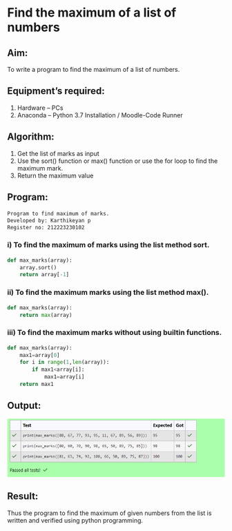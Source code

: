 # Find the maximum of a list of numbers
## Aim:
To write a program to find the maximum of a list of numbers.
## Equipment’s required:
1.	Hardware – PCs
2.	Anaconda – Python 3.7 Installation / Moodle-Code Runner
## Algorithm:
1.	Get the list of marks as input
2.	Use the sort() function or max() function or use the for loop to find the maximum mark.
3.	Return the maximum value
## Program:
```
Program to find maximum of marks.
Developed by: Karthikeyan p
Register no: 212223230102
```
### i) To find the maximum of marks using the list method sort.
```Python
def max_marks(array):
    array.sort()
    return array[-1]
```

### ii)	To find the maximum marks using the list method max().
```Python
def max_marks(array):
    return max(array)
```

### iii) To find the maximum marks without using builtin functions.
```Python
def max_marks(array):
    max1=array[0]
    for i in range(1,len(array)):
        if max1<array[i]:
            max1=array[i]
    return max1
```



## Output:
![output](output.png)
## Result:
Thus the program to find the maximum of given numbers from the list is written and verified using python programming.
